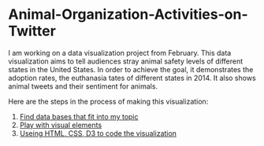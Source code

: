 # Animal-Organization-Activities-on-Twitter

I am working on a data visualization project from February. This data visualization aims to tell audiences stray animal safety levels of different states in the United States. In order to achieve the goal, it demonstrates the adoption rates, the euthanasia tates of different states in 2014. It also shows animal tweets and their sentiment for animals.

Here are the steps in the process of making this visualization:

1. [Find data bases that fit into my topic](data.md)
2. [Play with visual elements](visualization.md)
3. [Useing HTML, CSS, D3 to code the visualization](code.md)

